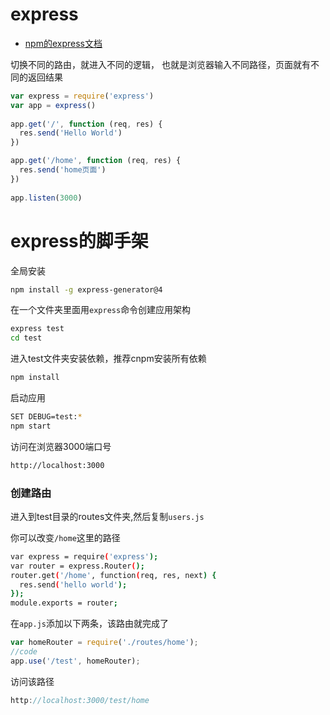 # express

- [npm的express文档](https://www.npmjs.com/package/express)

切换不同的路由，就进入不同的逻辑，
也就是浏览器输入不同路径，页面就有不同的返回结果
```js
var express = require('express')
var app = express()
 
app.get('/', function (req, res) {
  res.send('Hello World')
})

app.get('/home', function (req, res) {
  res.send('home页面')
})
 
app.listen(3000)
```


# express的脚手架

全局安装
```bash
npm install -g express-generator@4
```
在一个文件夹里面用`express`命令创建应用架构
```bash
express test
cd test
```
进入test文件夹安装依赖，推荐cnpm安装所有依赖
```bash
npm install
```
启动应用
```bash
SET DEBUG=test:*
npm start
```
访问在浏览器3000端口号
```bash
http://localhost:3000
```

### 创建路由

进入到test目录的routes文件夹,然后复制`users.js`

你可以改变`/home`这里的路径
```bash
var express = require('express');
var router = express.Router();
router.get('/home', function(req, res, next) {
  res.send('hello world');
});
module.exports = router;
```
在`app.js`添加以下两条，该路由就完成了
```js
var homeRouter = require('./routes/home');
//code
app.use('/test', homeRouter);
```
访问该路径
```js
http://localhost:3000/test/home
```